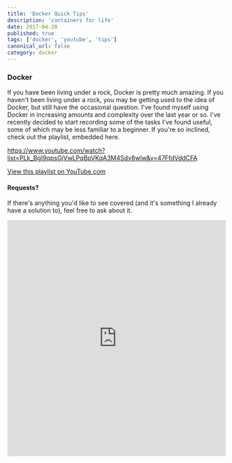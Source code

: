 ```yaml
---
title: 'Docker Quick Tips'
description: 'containers for life'
date: 2017-04-28
published: true
tags: ['docker', 'youtube', 'tips']
canonical_url: false
category: docker
---
```


### Docker

If you have been living under a rock, Docker is pretty much amazing. If you haven't been living under a rock, you may be getting used to the idea of Docker, but still have the occasional question. I've found myself using Docker in increasing amounts and complexity over the last year or so. I've recently decided to start recording some of the tasks I've found useful, some of which may be less familiar to a beginner. If you're so inclined, check out the playlist, embedded here.

https://www.youtube.com/watch?list=PLk_BgI9qpsGjVwLPqBpVKqA3M4Sdv8wlw&v=47FfdVddCFA

[View this playlist on YouTube.com][docker-tips-playlist]

#### Requests?

If there's anything you'd like to see covered (and it's something I already have a solution to), feel free to ask about it.

<div class="center">
  <iframe width="500"
    height="540"
    frameborder="0"
    src="https://docs.google.com/forms/d/e/1FAIpQLSfb3Pbhxs9KRcs8UpT4XJE4bTj0gJeZ1Ay9F57xt6KYtU_aJA/viewform?embedded=true"
    style="background-color:white;">
  </iframe>
</div>

[docker-tips-playlist]: https://bit.ly/EricDockerQuickTips